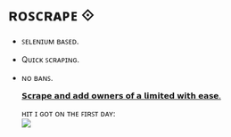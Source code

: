 # ʀᴏꜱᴄʀᴀᴘᴇ ⟐

 - ꜱᴇʟᴇɴɪᴜᴍ ʙᴀꜱᴇᴅ.
 - Qᴜɪᴄᴋ ꜱᴄʀᴀᴘɪɴɢ.
 - ɴᴏ ʙᴀɴꜱ.

   <u>𝗦𝗰𝗿𝗮𝗽𝗲 𝗮𝗻𝗱 𝗮𝗱𝗱 𝗼𝘄𝗻𝗲𝗿𝘀 𝗼𝗳 𝗮 𝗹𝗶𝗺𝗶𝘁𝗲𝗱 𝘄𝗶𝘁𝗵 𝗲𝗮𝘀𝗲.</u>

   ʜɪᴛ ɪ ɢᴏᴛ ᴏɴ ᴛʜᴇ ꜰɪʀꜱᴛ ᴅᴀʏ:
   <br>
   ![](https://i.imgur.com/moPkUcN.png)
